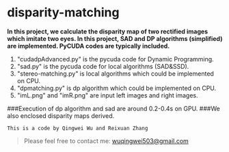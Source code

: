 # disparity-matching
  

**In this project, we calculate the disparity map of two rectified images which imitate two eyes. In this project, SAD and DP algorithms (simplified) are implemented. PyCUDA codes are typically included.**
1. "cudadpAdvanced.py" is the pycuda code for Dynamic Programming.  
2. "sad.py" is the pycuda code for local algorithms (SAD&SSD).  
3. "stereo-matching.py" is local algorithms which could be implemented on CPU.  
4. "dpmatching.py" is dp algorithm which could be implemented on CPU.  
5. "imL.png" and "imR.png" are input left images and right images.    

###Execution of dp algorithm and sad are around 0.2-0.4s on GPU.
###We also enclosed disparity maps derived.
      
`This is a code by Qingwei Wu and Reixuan Zhang` 
> Please feel free to contact me: wuqingwei503@gmail.com
